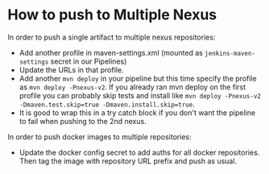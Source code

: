 # How to push to Multiple Nexus

In order to push a single artifact to multiple nexus repositories: 

* Add another profile in maven-settings.xml (mounted as `jenkins-maven-settings` secret in our Pipelines)
* Update the URLs in that profile. 
* Add another `mvn deploy` in your pipeline but this time specify the profile as `mvn deploy -Pnexus-v2`. If you already ran mvn deploy on the first profile you can probably skip tests and install like `mvn deploy -Pnexus-v2 -Dmaven.test.skip=true -Dmaven.install.skip=true`.
* It is good to wrap this in a try catch block if you don't want the pipeline to fail when pushing to the 2nd nexus. 

In order to push docker images to multiple repositories:
* Update the docker config secret to add auths for all docker repositories. Then tag the image with repository URL prefix and push as usual.
